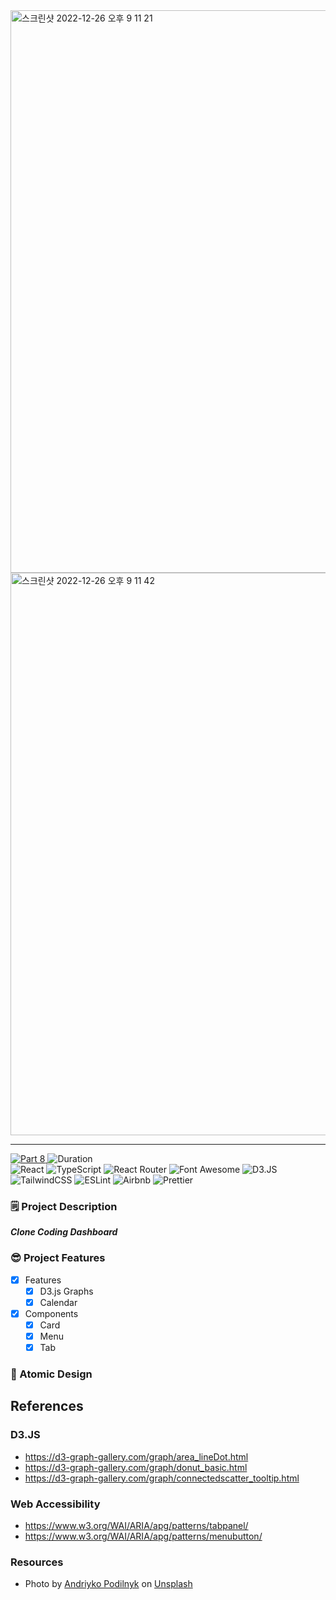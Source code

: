<img width="900" alt="스크린샷 2022-12-26 오후 9 11 21" src="https://user-images.githubusercontent.com/52883505/209548326-b91bfe89-8079-4634-bdc7-cff98a6a3fbd.png">
<img width="900" alt="스크린샷 2022-12-26 오후 9 11 42" src="https://user-images.githubusercontent.com/52883505/209547827-e6e5da42-a8ea-465a-aa73-59f434ecbeaf.png">

***

<div>
  <a href="https://github.com/namiein/weekly-clone-coding">
    <img src="https://img.shields.io/badge/Part%208-Weekly%20Clone%20Coding-blue?style=flat" alt="Part 8" />
  </a>
  <img src="https://img.shields.io/badge/Duration-2022--12--05%20~%202022--12--31-ff69b4?style=flat" alt="Duration" />
  <br/>
  <img src="https://img.shields.io/badge/react-%2320232a.svg?style=flat&logo=react&logoColor=%2361DAFB" alt="React" />
  <img src="https://img.shields.io/badge/typescript-%23007ACC.svg?style=flat&logo=typescript&logoColor=white" alt="TypeScript" />
  <img src="https://img.shields.io/badge/React_Router-CA4245?style=flate&logo=react-router&logoColor=white" alt="React Router" />
  <img src="https://img.shields.io/badge/-Font Awesome-black?style=flat" alt="Font Awesome" />
  <img src="https://img.shields.io/badge/-D3-black?style=flat" alt="D3.JS" />
  <img src="https://img.shields.io/badge/tailwindcss-%2338B2AC.svg?style=flat&logo=tailwind-css&logoColor=white" alt="TailwindCSS" />
  <img src="https://img.shields.io/badge/ESLint-4B3263?style=flat&logo=eslint&logoColor=white" alt="ESLint" />
  <img src="https://img.shields.io/badge/Airbnb-%23ff5a5f.svg?style=flat&logo=Airbnb&logoColor=white" alt="Airbnb" />
  <img src="https://img.shields.io/badge/prettier-1A2C34?style=flat&logo=prettier&logoColor=F7BA3E" alt="Prettier" />
</div>
  
### 🗒️ Project Description

__*Clone Coding Dashboard*__

### 😎 Project Features

- [x] Features   
  - [x]  D3.js Graphs   
  - [x] Calendar   
- [x] Components   
  - [x] Card   
  - [x] Menu 
  - [x] Tab

### 📁 Atomic Design

## References

### D3.JS

-   https://d3-graph-gallery.com/graph/area_lineDot.html
-   https://d3-graph-gallery.com/graph/donut_basic.html
-   https://d3-graph-gallery.com/graph/connectedscatter_tooltip.html

### Web Accessibility

-   https://www.w3.org/WAI/ARIA/apg/patterns/tabpanel/
-   https://www.w3.org/WAI/ARIA/apg/patterns/menubutton/

### Resources

-   Photo by <a href="https://unsplash.com/@andriyko?utm_source=unsplash&utm_medium=referral&utm_content=creditCopyText">Andriyko Podilnyk</a> on <a href="https://unsplash.com/s/photos/rabbit?utm_source=unsplash&utm_medium=referral&utm_content=creditCopyText">Unsplash</a>
